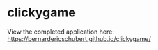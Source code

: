 # clickygame

View the completed application here:  https://bernardericschubert.github.io/clickygame/
